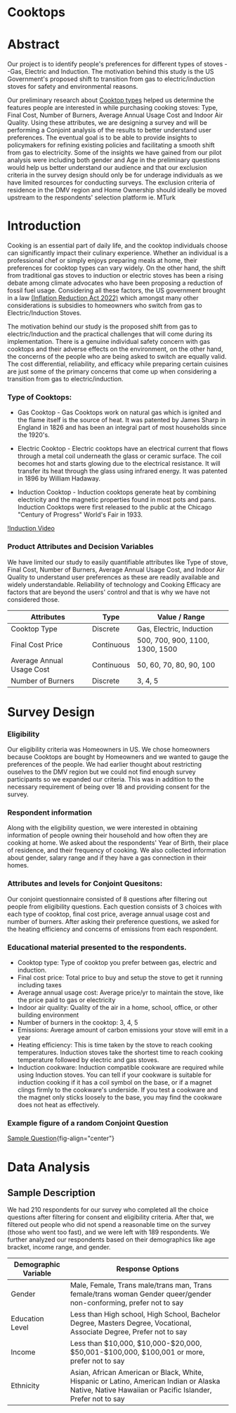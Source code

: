 # Cooktops
# Abstract

Our project is to identify people's preferences for different types of stoves --Gas, Electric and Induction. The motivation behind this study is the US Government's proposed shift to transition from gas to electric/induction stoves for safety and environmental reasons.

Our preliminary research about [Cooktop types](https://docs.google.com/spreadsheets/d/1t7P-EwncM1di8XoGIacFEEggvDJcXtPfUdSaPnEAlM4/edit?usp=sharing) helped us determine the features people are interested in while purchasing cooking stoves: Type, Final Cost, Number of Burners, Average Annual Usage Cost and Indoor Air Quality. Using these attributes, we are designing a survey and will be performing a Conjoint analysis of the results to better understand user preferences. The eventual goal is to be able to provide insights to policymakers for refining existing policies and facilitating a smooth shift from gas to electricity. Some of the insights we have gained from our pilot analysis were including both gender and Age in the preliminary questions would help us better understand our audience and that our exclusion criteria in the survey design should only be for underage individuals as we have limited resources for conducting surveys. The exclusion criteria of residence in the DMV region and Home Ownership should ideally be moved upstream to the respondents' selection platform ie. MTurk

# Introduction

Cooking is an essential part of daily life, and the cooktop individuals choose can significantly impact their culinary experience. Whether an individual is a professional chef or simply enjoys preparing meals at home, their preferences for cooktop types can vary widely. On the other hand, the shift from traditional gas stoves to induction or electric stoves has been a rising debate among climate advocates who have been proposing a reduction of fossil fuel usage. Considering all these factors, the US government brought in a law [(Inflation Reduction Act 2022)](https://www.democrats.senate.gov/imo/media/doc/inflation_reduction_act_of_2022.pdf) which amongst many other considerations is subsidies to homeowners who switch from gas to Electric/Induction Stoves.

The motivation behind our study is the proposed shift from gas to electric/Induction and the practical challenges that will come during its implementation. There is a genuine individual safety concern with gas cooktops and their adverse effects on the environment, on the other hand, the concerns of the people who are being asked to switch are equally valid. The cost differential, reliability, and efficacy while preparing certain cuisines are just some of the primary concerns that come up when considering a transition from gas to electric/induction.

### Type of Cooktops:

-   Gas Cooktop - Gas Cooktops work on natural gas which is ignited and the flame itself is the source of heat. It was patented by James Sharp in England in 1826 and has been an integral part of most households since the 1920's.

-   Electric Cooktop - Electric cooktops have an electrical current that flows through a metal coil underneath the glass or ceramic surface. The coil becomes hot and starts glowing due to the electrical resistance. It will transfer its heat through the glass using infrared energy. It was patented in 1896 by William Hadaway.

-   Induction Cooktop - Induction cooktops generate heat by combining electricity and the magnetic properties found in most pots and pans. Induction Cooktops were first released to the public at the Chicago "Century of Progress" World's Fair in 1933.

[!Induction Video](https://www.youtube.com/watch?v=wu1Rcfonxps)


### Product Attributes and Decision Variables

We have limited our study to easily quantifiable attributes like Type of stove, Final Cost, Number of Burners, Average Annual Usage Cost, and Indoor Air Quality to understand user preferences as these are readily available and widely understandable. Reliability of technology and Cooking Efficacy are factors that are beyond the users' control and that is why we have not considered those.

| Attributes                | Type       | Value / Range                   |
|---------------------------|------------|---------------------------------|
| Cooktop Type              | Discrete   | Gas, Electric, Induction        |
| Final Cost Price          | Continuous | 500, 700, 900, 1100, 1300, 1500 |
| Average Annual Usage Cost | Continuous | 50, 60, 70, 80, 90, 100         |
| Number of Burners         | Discrete   | 3, 4, 5                         |

# Survey Design

### Eligibility

Our eligibility criteria was Homeowners in US. We chose homeowners because Cooktops are bought by Homeowners and we wanted to gauge the preferences of the people. We had earlier thought about restricting ouselves to the DMV region but we could not find enough survey participants so we expanded our criteria. This was in addition to the necessary requirement of being over 18 and providing consent for the survey.

### Respondent information

Along with the eligibility question, we were interested in obtaining information of people owning their household and how often they are cooking at home. We asked about the respondents' Year of Birth, their place of residence, and their frequency of cooking. We also collected information about gender, salary range and if they have a gas connection in their homes.

### Attributes and levels for Conjoint Quesitons:

Our conjoint questionnaire consisted of 8 questions after filtering out people from eligibility questions. Each question consists of 3 choices with each type of cooktop, final cost price, average annual usage cost and number of burners. After asking their preference questions, we asked for the heating efficiency and concerns of emissions from each respondent.

### Educational material presented to the respondents.

-   Cooktop type: Type of cooktop you prefer between gas, electric and induction.
-   Final cost price: Total price to buy and setup the stove to get it running including taxes
-   Average annual usage cost: Average price/yr to maintain the stove, like the price paid to gas or electricity
-   Indoor air quality: Quality of the air in a home, school, office, or other building environment
-   Number of burners in the cooktop: 3, 4, 5
-   Emissions: Average amount of carbon emissions your stove will emit in a year
-   Heating efficiency: This is time taken by the stove to reach cooking temperatures. Induction stoves take the shortest time to reach cooking temperature followed by electric and gas stoves.
-   Induction cookware: Induction compatible cookware are required while using Induction stoves. You can tell if your cookware is suitable for induction cooking if it has a coil symbol on the base, or if a magnet clings firmly to the cookware's underside. If you test a cookware and the magnet only sticks loosely to the base, you may find the cookware does not heat as effectively.

### Example figure of a random Conjoint Question

[Sample Question](https://raw.githubusercontent.com/tejasphirke/Cooktops/main/Final_images/sample_conjoint_question_image.JPG){fig-align="center"}

# Data Analysis

## Sample Description

We had 210 respondents for our survey who completed all the choice questions after filtering for consent and eligibility criteria. After that, we filtered out people who did not spend a reasonable time on the survey (those who went too fast), and we were left with 189 respondents. We further analyzed our respondents based on their demographics like age bracket, income range, and gender.

| Demographic Variable | Response Options                                                                                                                                      |
|---------------------------|---------------------------------------------|
| Gender               | Male, Female, Trans male/trans man, Trans female/trans woman Gender queer/gender non-conforming, prefer not to say                                    |
| Education Level      | Less than High school, High School, Bachelor Degree, Masters Degree, Vocational, Associate Degree, Prefer not to say                                  |
| Income               | Less than \$10,000, \$10,000-\$20,000, \$50,001-\$100,000, \$100,001 or more, prefer not to say                                                       |
| Ethnicity            | Asian, African American or Black, White, Hispanic or Latino, American Indian or Alaska Native, Native Hawaiian or Pacific Islander, Prefer not to say |

